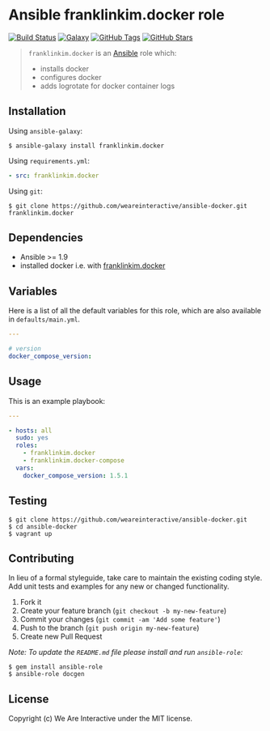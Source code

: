 # Ansible franklinkim.docker role

[![Build Status](https://img.shields.io/travis/weareinteractive/ansible-docker.svg)](https://travis-ci.org/weareinteractive/ansible-docker)
[![Galaxy](http://img.shields.io/badge/galaxy-franklinkim.docker-blue.svg)](https://galaxy.ansible.com/list#/roles/3275)
[![GitHub Tags](https://img.shields.io/github/tag/weareinteractive/ansible-docker.svg)](https://github.com/weareinteractive/ansible-docker)
[![GitHub Stars](https://img.shields.io/github/stars/weareinteractive/ansible-docker.svg)](https://github.com/weareinteractive/ansible-docker)

> `franklinkim.docker` is an [Ansible](http://www.ansible.com) role which:
>
> * installs docker
> * configures docker
> * adds logrotate for docker container logs

## Installation

Using `ansible-galaxy`:

```shell
$ ansible-galaxy install franklinkim.docker
```

Using `requirements.yml`:

```yaml
- src: franklinkim.docker
```

Using `git`:

```shell
$ git clone https://github.com/weareinteractive/ansible-docker.git franklinkim.docker
```

## Dependencies

* Ansible >= 1.9
* installed docker i.e. with [franklinkim.docker](https://github.com/weareinteractive/ansible-docker)

## Variables

Here is a list of all the default variables for this role, which are also available in `defaults/main.yml`.

```yaml
---

# version
docker_compose_version:

```


## Usage

This is an example playbook:

```yaml
---

- hosts: all
  sudo: yes
  roles:
    - franklinkim.docker
    - franklinkim.docker-compose
  vars:
    docker_compose_version: 1.5.1

```

## Testing

```shell
$ git clone https://github.com/weareinteractive/ansible-docker.git
$ cd ansible-docker
$ vagrant up
```

## Contributing
In lieu of a formal styleguide, take care to maintain the existing coding style. Add unit tests and examples for any new or changed functionality.

1. Fork it
2. Create your feature branch (`git checkout -b my-new-feature`)
3. Commit your changes (`git commit -am 'Add some feature'`)
4. Push to the branch (`git push origin my-new-feature`)
5. Create new Pull Request

*Note: To update the `README.md` file please install and run `ansible-role`:*

```shell
$ gem install ansible-role
$ ansible-role docgen
```

## License
Copyright (c) We Are Interactive under the MIT license.
